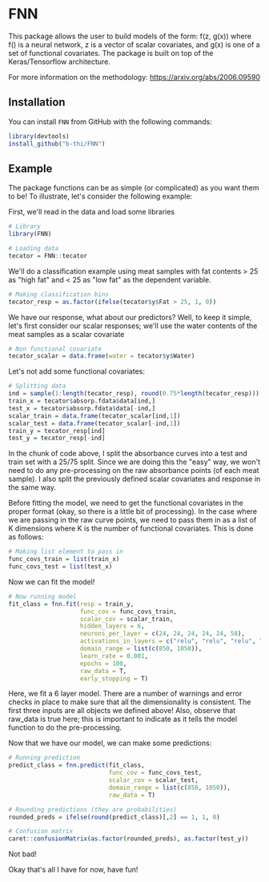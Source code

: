 # FNN

This package allows the user to build models of the form: f(z, g(x)) where f() is a neural network, z is a vector of scalar covariates, and g(x) is one of a set of functional covariates. The package is built on top of the Keras/Tensorflow architecture.

For more information on the methodology: https://arxiv.org/abs/2006.09590

## Installation
You can install `FNN` from GitHub with the following commands:

``` r
library(devtools)
install_github("b-thi/FNN")
```

## Example

The package functions can be as simple (or complicated) as you want them to be! To illustrate, let's consider the following example:

First, we'll read in the data and load some libraries
``` r
# Library
library(FNN)

# Loading data
tecator = FNN::tecator
```
We'll do a classification example using meat samples with fat contents > 25 as "high fat" and < 25 as "low fat" as the dependent variable.
``` r
# Making classification bins
tecator_resp = as.factor(ifelse(tecator$y$Fat > 25, 1, 0))
```
We have our response, what about our predictors? Well, to keep it simple, let's first consider our scalar responses; we'll use the water contents of the meat samples as a scalar covariate
``` r
# Non functional covariate
tecator_scalar = data.frame(water = tecator$y$Water)
```
Let's not add some functional covariates:
``` r
# Splitting data
ind = sample(1:length(tecator_resp), round(0.75*length(tecator_resp)))
train_x = tecator$absorp.fdata$data[ind,]
test_x = tecator$absorp.fdata$data[-ind,]
scalar_train = data.frame(tecator_scalar[ind,1])
scalar_test = data.frame(tecator_scalar[-ind,1])
train_y = tecator_resp[ind]
test_y = tecator_resp[-ind]
```
In the chunk of code above, I split the absorbance curves into a test and train set with a 25/75 split. Since we are doing this the "easy" way, we won't need to do any pre-processing on the raw absorbance points (of each meat sample). I also split the previously defined scalar covariates and response in the same way.

Before fitting the model, we need to get the functional covariates in the proper format (okay, so there is a little bit of processing). In the case where we are passing in the raw curve points, we need to pass them in as a list of K dimensions where K is the number of functional covariates. This is done as follows:
``` r
# Making list element to pass in
func_covs_train = list(train_x)
func_covs_test = list(test_x)
```
Now we can fit the model!
``` r
# Now running model
fit_class = fnn.fit(resp = train_y,
                    func_cov = func_covs_train,
                    scalar_cov = scalar_train,
                    hidden_layers = 6,
                    neurons_per_layer = c(24, 24, 24, 24, 24, 58),
                    activations_in_layers = c("relu", "relu", "relu", "relu", "relu", "linear"),
                    domain_range = list(c(850, 1050)),
                    learn_rate = 0.001,
                    epochs = 100,
                    raw_data = T,
                    early_stopping = T)
```
Here, we fit a 6 layer model. There are a number of warnings and error checks in place to make sure that all the dimensionality is consistent. The first three inputs are all objects we defined above! Also, observe that raw_data is true here; this is important to indicate as it tells the model function to do the pre-processing. 

Now that we have our model, we can make some predictions:
``` r
# Running prediction
predict_class = fnn.predict(fit_class,
                            func_cov = func_covs_test,
                            scalar_cov = scalar_test,
                            domain_range = list(c(850, 1050)),
                            raw_data = T)

# Rounding predictions (they are probabilities)
rounded_preds = ifelse(round(predict_class)[,2] == 1, 1, 0)

# Confusion matrix
caret::confusionMatrix(as.factor(rounded_preds), as.factor(test_y))
```
Not bad!

Okay that's all I have for now, have fun!
